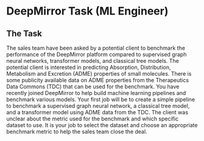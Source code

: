 # DeepMirror Task (ML Engineer)

## The Task
The sales team have been asked by a potential client to benchmark the performance of the DeepMirror platform compared to supervised graph neural networks, transformer models, and classical tree models. The potential client is interested in predicting Absorption, Distribution, Metabolism and Excretion (ADME) properties of small molecules. There is some publicity available data on ADME properties from the Therapeutics Data Commons (TDC) that can be used for the benchmark. You have recently joined DeepMirror to help build machine learning pipelines and benchmark various models. Your first job will be to create a simple pipeline to benchmark a supervised graph neural network, a classical tree model, and a transformer model using ADME data from the TDC. The client was unclear about the metric used for the benchmark and which specific dataset to use. It is your job to select the dataset and choose an appropriate benchmark metric to help the sales team close the deal.


